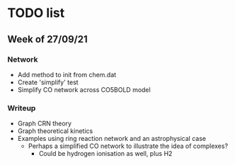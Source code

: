 # TODO list

## Week of 27/09/21

### Network

- Add method to init from chem.dat
- Create 'simplify' test
- Simplify CO network across CO5BOLD model

### Writeup

- Graph CRN theory
- Graph theoretical kinetics
- Examples using ring reaction network and an astrophysical case
  - Perhaps a simplified CO network to illustrate the idea of complexes?
    - Could be hydrogen ionisation as well, plus H2
